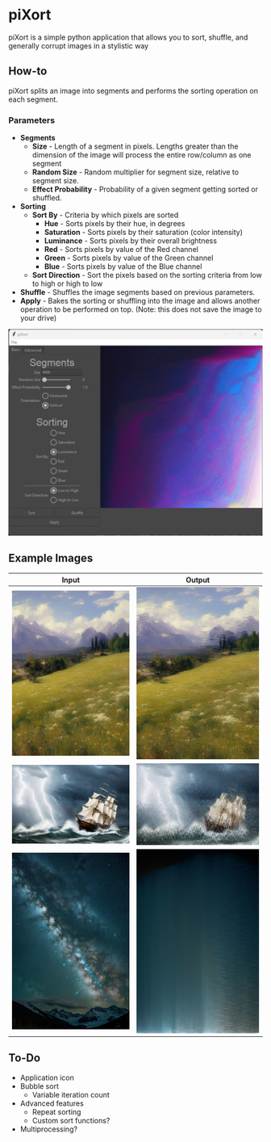 # piXort
piXort is a simple python application that allows you to sort, shuffle, and generally corrupt images in a stylistic way

## How-to
piXort splits an image into segments and performs the sorting operation on each segment.

### Parameters
- **Segments**
  - **Size** - Length of a segment in pixels. Lengths greater than the dimension of the image will process the entire row/column as one segment
  - **Random Size** - Random multiplier for segment size, relative to segment size.
  - **Effect Probability** - Probability of a given segment getting sorted or shuffled.
- **Sorting**
  - **Sort By** - Criteria by which pixels are sorted
    - **Hue** - Sorts pixels by their hue, in degrees
    - **Saturation** - Sorts pixels by their saturation (color intensity)
    - **Luminance** - Sorts pixels by their overall brightness
    - **Red** - Sorts pixels by value of the Red channel
    - **Green** - Sorts pixels by value of the Green channel
    - **Blue** - Sorts pixels by value of the Blue channel   
  - **Sort Direction** - Sort the pixels based on the sorting criteria from low to high or high to low
- **Shuffle** - Shuffles the image segments based on previous parameters.
- **Apply** - Bakes the sorting or shuffling into the image and allows another operation to be performed on top. (Note: this does not save the image to your drive)

![](/examples/gui.png)

## Example Images
Input                    |  Output
:-----------------------:|:-------------------------:
![](/examples/image1.png)  |  ![](/examples/image1-sorted.png)
![](/examples/image2.png)  |  ![](/examples/image2-sorted.png)
![](/examples/image3.png)  |  ![](/examples/image3-sorted.png)

## To-Do
- Application icon
- Bubble sort
  - Variable iteration count
- Advanced features
  - Repeat sorting
  - Custom sort functions?
- Multiprocessing?
